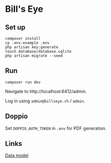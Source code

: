 # Bill's Eye

## Set up

```
composer install
cp .env.example .env
php artisan key:generate
touch database/database.sqlite
php artisan migrate --seed
```

## Run

```
composer run dev
```

Navigate to http://localhost:6412/admin.

Log in using `admin@billseye.ch` / `admin`.

## Doppio

Set `DOPPIO_AUTH_TOKEN` in `.env` for PDF generation.

## Links

[Data model](https://excalidraw.com/#json=GYOVCN7I9WyWRmJ_kqBdO,DEosvJT1OpDZPIs8nFl6wg)
